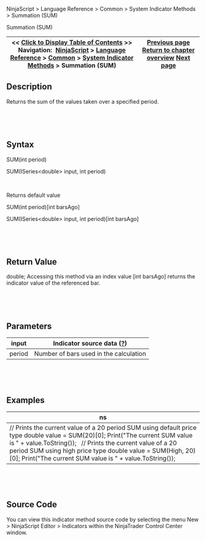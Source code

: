 ﻿


NinjaScript \> Language Reference \> Common \> System Indicator Methods \> Summation (SUM)






















Summation (SUM)







| \<\< [Click to Display Table of Contents](summation_sum.md) \>\> **Navigation:**     [NinjaScript](ninjascript-1.md) \> [Language Reference](language_reference_wip-1.md) \> [Common](common-1.md) \> [System Indicator Methods](indicators-1.md) \> Summation (SUM) | [Previous page](stochastics_rsi_stochrsi-1.md) [Return to chapter overview](indicators-1.md) [Next page](swing-1.md) |
| --- | --- |











## Description


Returns the sum of the values taken over a specified period.


 


 


## Syntax


SUM(int period)  

SUM(ISeries\<double\> input, int period)


 


Returns default value  

SUM(int period)\[int barsAgo]  

SUM(ISeries\<double\> input, int period)\[int barsAgo]


 


 


## Return Value


double; Accessing this method via an index value \[int barsAgo] returns the indicator value of the referenced bar.


 


 


## Parameters




| input | Indicator source data ([?](valid_input_data_for_indicator-1.md)) |
| --- | --- |
| period | Number of bars used in the calculation |



 


 


## Examples




| ns |
| --- |
| // Prints the current value of a 20 period SUM using default price type double value \= SUM(20)\[0]; Print("The current SUM value is " \+ value.ToString());   // Prints the current value of a 20 period SUM using high price type double value \= SUM(High, 20)\[0]; Print("The current SUM value is " \+ value.ToString()); |



 


 


## Source Code


You can view this indicator method source code by selecting the menu New \> NinjaScript Editor \> Indicators within the NinjaTrader Control Center window.








